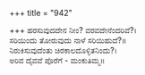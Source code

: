 +++
title = "942"

+++
ಹರಸುವುದದೇನ ನೀಂ? ವರವದೇನೆಂದರಿವೆ?।  
ಸರಿಯಿಂದು ತೋರುವುದು ನಾಳೆ ಸರಿಯಿಹುದೆ?॥  
ನಿರುಕಿಸುವುದೆಂತು ಚಿರಕಾಲದೊಳ್ಳಿತನಿಂದು?।  
ಅರಿವ ದೈವವೆ ಪೊರೆಗೆ - ಮಂಕುತಿಮ್ಮ॥  
